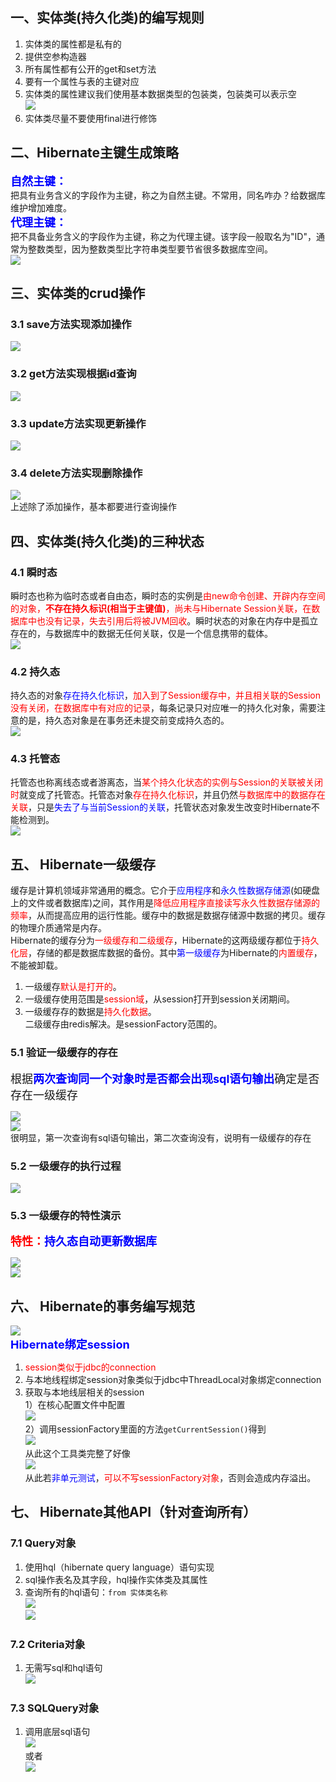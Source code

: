 ## 一、实体类(持久化类)的编写规则  
1. 实体类的属性都是私有的  
2. 提供空参构造器 
3. 所有属性都有公开的get和set方法  
4. 要有一个属性与表的主键对应  
5. 实体类的属性建议我们使用基本数据类型的包装类，包装类可以表示空  
![](2.Hibernate学习日志二.assets/20190509165526380_25786.png )  
6. 实体类尽量不要使用final进行修饰  
## 二、Hibernate主键生成策略  
<font size=4 color=blue>**自然主键：**</font>  
把具有业务含义的字段作为主键，称之为自然主键。不常用，同名咋办？给数据库维护增加难度。  
<font size=4 color=blue>**代理主键：**</font>  
把不具备业务含义的字段作为主键，称之为代理主键。该字段一般取名为"ID"，通常为整数类型，因为整数类型比字符串类型要节省很多数据库空间。  
![](2.Hibernate学习日志二.assets/20190509181934030_4439.png )  

## 三、实体类的crud操作  
### 3.1 save方法实现添加操作  
![](2.Hibernate学习日志二.assets/20190509183117428_13226.png )  
### 3.2 get方法实现根据id查询  
![](_v_images/20190509192643033_4410.png)  
### 3.3 update方法实现更新操作  
![](_v_images/20190509193032701_26716.png)  
### 3.4 delete方法实现删除操作  
![](_v_images/20190509193153173_14065.png)   
上述除了添加操作，基本都要进行查询操作  
## 四、实体类(持久化类)的三种状态  
### 4.1 瞬时态  
 瞬时态也称为临时态或者自由态，瞬时态的实例是<font color=red>由new命令创建、开辟内存空间的对象，**不存在持久标识(相当于主键值)**，尚未与Hibernate Session关联，在数据库中也没有记录，失去引用后将被JVM回收</font>。瞬时状态的对象在内存中是孤立存在的，与数据库中的数据无任何关联，仅是一个信息携带的载体。  
 ![](2.Hibernate学习日志二.assets/20190509182704737_1061.png )

### 4.2 持久态  
持久态的对象<font color=blue>存在持久化标识</font>，<font color=red>加入到了Session缓存中，并且相关联的Session没有关闭，在数据库中有对应的记录</font>，每条记录只对应唯一的持久化对象，需要注意的是，持久态对象是在事务还未提交前变成持久态的。  
![](2.Hibernate学习日志二.assets/20190509203142254_9460.png )  

### 4.3 托管态  
托管态也称离线态或者游离态，当<font color=red>某个持久化状态的实例与Session的关联被关闭时</font>就变成了托管态。托管态对象<font color=red>存在持久化标识</font>，并且仍然<font color=red>与数据库中的数据存在关联</font>，只是<font color=blue>失去了与当前Session的关联</font>，托管状态对象发生改变时Hibernate不能检测到。  
![](_v_images/20190509232335905_3218.png)  
## 五、 Hibernate一级缓存  
缓存是计算机领域非常通用的概念。它介于<font color=blue>应用程序</font>和<font color=blue>永久性数据存储源</font>(如硬盘上的文件或者数据库)之间，其作用是<font color=red>降低应用程序直接读写永久性数据存储源的频率</font>，从而提高应用的运行性能。缓存中的数据是数据存储源中数据的拷贝。缓存的物理介质通常是内存。  
Hibernate的缓存分为<font color=red>一级缓存和二级缓存</font>，Hibernate的这两级缓存都位于<font color=red>持久化层</font>，存储的都是数据库数据的备份。其中<font color=blue>第一级缓存</font>为Hibernate的<font color=red>内置缓存</font>，不能被卸载。  
1. 一级缓存<font color=red>默认是打开的</font>。  
2. 一级缓存使用范围是<font color=red>session域</font>，从session打开到session关闭期间。  
3. 一级缓存存的数据是<font color=red>持久化数据</font>。  
二级缓存由redis解决。是sessionFactory范围的。  
### 5.1 验证一级缓存的存在  
<font  size=4>根据<font color=blue size=4>**两次查询同一个对象时是否都会出现sql语句输出**</font>确定是否存在一级缓存</font>  

![](_v_images/20190509235448644_17397.png)  
![](2.Hibernate学习日志二.assets/20190509235807925_2443.png )  
很明显，第一次查询有sql语句输出，第二次查询没有，说明有一级缓存的存在  

### 5.2 一级缓存的执行过程  
![](2.Hibernate学习日志二.assets/20190510001235072_4667.png )  
### 5.3 一级缓存的特性演示  
<font color=red size=4>**特性：**</font><font color=blue size=4>**持久态自动更新数据库**</font>  

![](_v_images/20190510001811935_21957.png)  
![](2.Hibernate学习日志二.assets/20190510002857665_29830.png )  

## 六、 Hibernate的事务编写规范  
![](2.Hibernate学习日志二.assets/20190510004411597_5524.png )  
<font color=blue size=4>**Hibernate绑定session**</font>  

1. <font color=red>session类似于jdbc的connection</font>  
2. 与本地线程绑定session对象类似于jdbc中ThreadLocal对象绑定connection  
3. 获取与本地线层相关的session  
1）在核心配置文件中配置  
![](_v_images/20190510005256100_20006.png)  
2）调用sessionFactory里面的方法`getCurrentSession()`得到  
![](2.Hibernate学习日志二.assets/20190510005932292_22061.png )  
从此这个工具类完整了好像  
![](2.Hibernate学习日志二.assets/20190510011111061_23064.png )  
从此若<font color=blue>非单元测试</font>，<font color=red>可以不写sessionFactory对象</font>，否则会造成内存溢出。  
## 七、 Hibernate其他API（针对查询所有）  
### 7.1 Query对象  
1. 使用hql（hibernate query language）语句实现  
2. sql操作表名及其字段，hql操作实体类及其属性  
3. 查询所有的hql语句：`from 实体类名称`  
![](_v_images/20190510013545244_9924.png)    
![](2.Hibernate学习日志二.assets/20190510013620528_29219.png )  
### 7.2 Criteria对象  
1. 无需写sql和hql语句  
![](2.Hibernate学习日志二.assets/20190510014200090_3021.png )  
### 7.3 SQLQuery对象  
1. 调用底层sql语句  
![](2.Hibernate学习日志二.assets/20190510015030167_23468.png )  
或者  
![](2.Hibernate学习日志二.assets/20190510015410476_9447.png )
